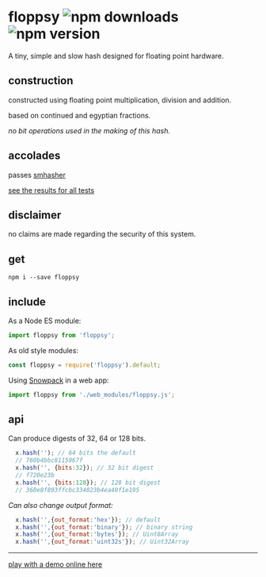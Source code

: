 # floppsy ![npm downloads](https://img.shields.io/npm/dt/floppsy) ![npm version](https://img.shields.io/npm/v/floppsy)

A tiny, simple and slow hash designed for floating point hardware.

## construction

constructed using floating point multiplication, division and addition.

based on continued and egyptian fractions.

*no bit operations used in the making of this hash.*

## accolades

passes [smhasher](https://github.com/rurban/smhasher)

[see the results for all tests](https://github.com/crislin2046/floppsy/blob/master/smhasher.results.txt)

## disclaimer

no claims are made regarding the security of this system. 

## get

```console
npm i --save floppsy
```

## include

As a Node ES module:

```javascript
import floppsy from 'floppsy';
```

As old style modules:

```javascript
const floppsy = require('floppsy').default;
```

Using [Snowpack](https://github.com/pikapkg/snowpack) in a web app:

```javascript
import floppsy from './web_modules/floppsy.js';
```

## api

Can produce digests of 32, 64 or 128 bits.

```javascript
  x.hash(''); // 64 bits the default
  // 760b4bbc8115967f
  x.hash('', {bits:32}); // 32 bit digest
  // f720e23b
  x.hash('', {bits:128}); // 128 bit digest
  // 360e8f893ffcbc334023b4ea40f1e195
```

*Can also change output format:*

```javascript
  x.hash('',{out_format:'hex'}); // default
  x.hash('',{out_format:'binary'}); // binary string
  x.hash('',{out_format:'bytes'}); // Uint8Array
  x.hash('',{out_format:'uint32s'}); // Uint32Array
```

---------------

[play with a demo online here](https://codesandbox.io/s/blue-cache-88e9g?fontsize=14&hidenavigation=1&theme=dark)
